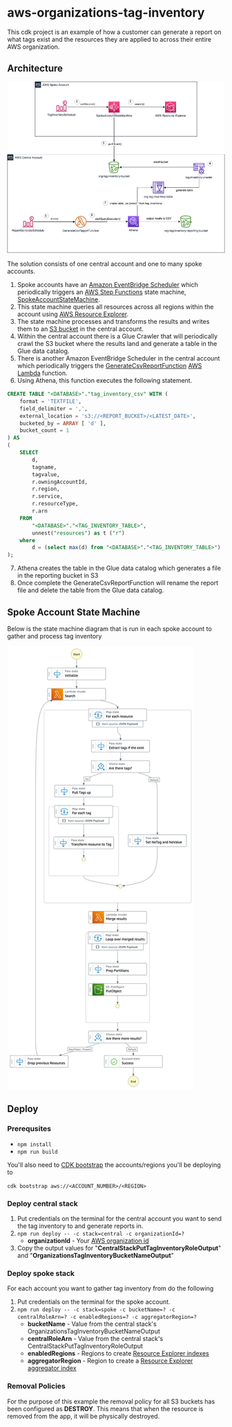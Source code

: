 # aws-organizations-tag-inventory

This cdk project is an example of how a customer can generate a report on what tags exist and the resources they are applied to across their entire AWS organization.


## Architecture

![](./images/architecture.drawio.png)

The solution consists of one central account and one to many spoke accounts. 

1. Spoke accounts have an [Amazon EventBridge Scheduler](https://docs.aws.amazon.com/eventbridge/latest/userguide/scheduler.html) 
which periodically triggers an [AWS Step Functions](https://docs.aws.amazon.com/step-functions/latest/dg/welcome.html) state machine, [SpokeAccountStateMachine](#spoke-account-state-machine). 
2. This state machine queries all resources across all regions within the account using [AWS Resource Explorer](https://aws.amazon.com/resourceexplorer/). 
3. The state machine processes and transforms the results and writes them to an [S3 bucket](https://docs.aws.amazon.com/AmazonS3/latest/userguide//Welcome.html) in the central account.
4. Within the central account there is a Glue Crawler that will periodically crawl the S3 bucket where the results land and generate a table in the Glue data catalog.
5. There is another Amazon EventBridge Scheduler in the central account which periodically triggers the [GenerateCsvReportFunction](./src/functions/GenerateReportCSV.ts) [AWS Lambda](https://docs.aws.amazon.com/lambda/latest/dg/welcome.html) function. 
6. Using Athena, this function executes the following statement.

```sql
CREATE TABLE "<DATABASE>"."tag_inventory_csv" WITH (
    format = 'TEXTFILE',
    field_delimiter = ',',
    external_location = 's3://<REPORT_BUCKET>/<LATEST_DATE>',
    bucketed_by = ARRAY [ 'd' ],
    bucket_count = 1
) AS 
(
    SELECT 
        d,
        tagname,
        tagvalue,
        r.owningAccountId,
        r.region,
        r.service,
        r.resourceType,
        r.arn
    FROM 
        "<DATABASE>"."<TAG_INVENTORY_TABLE>",
        unnest("resources") as t ("r")
    where 
        d = (select max(d) from "<DATABASE>"."<TAG_INVENTORY_TABLE>")
);
```  
7. Athena creates the table in the Glue data catalog which generates a file in the reporting bucket in S3
8. Once complete the GenerateCsvReportFunction will rename the report file and delete the table from the Glue data catalog.


## Spoke Account State Machine
Below is the state machine diagram that is run in each spoke account to gather and process tag inventory 

![](./images/SpokeAccountStateMachine.png)

## Deploy

### Prerequsites

* `npm install`
* `npm run build`

You'll also need to [CDK bootstrap](https://docs.aws.amazon.com/cdk/v2/guide/bootstrapping.html) the accounts/regions you'll be deploying to

`cdk bootstrap aws://<ACCOUNT_NUMBER>/<REGION>`

### Deploy central stack
1. Put credentials on the terminal for the central account you want to send the tag inventory to and generate reports in.
2. `npm run deploy -- -c stack=central -c organizationId=?`
   * **organizationId** - Your [AWS organization id](https://docs.aws.amazon.com/organizations/latest/userguide/orgs_manage_org_details.html)
3. Copy the output values for  "**CentralStackPutTagInventoryRoleOutput**" and "**OrganizationsTagInventoryBucketNameOutput**"


### Deploy spoke stack
For each account you want to gather tag inventory from do the following

1. Put credentials on the terminal for the spoke account.
2. `npm run deploy -- -c stack=spoke -c bucketName=? -c centralRoleArn=? -c enabledRegions=? -c aggregatorRegion=?`
    * **bucketName** - Value from the central stack's OrganizationsTagInventoryBucketNameOutput
    * **centralRoleArn** - Value from the central stack's CentralStackPutTagInventoryRoleOutput
    * **enabledRegions** - Regions to create [Resource Explorer indexes](https://docs.aws.amazon.com/resource-explorer/latest/userguide/manage-service-turn-on-region.html#manage-service-turn-on-region-region)
    * **aggregatorRegion** - Region to create a [Resource Explorer aggregator index](https://docs.aws.amazon.com/resource-explorer/latest/userguide/manage-aggregator-region.html)

### Removal Policies

For the purpose of this example the removal policy for all S3 buckets has been configured as **DESTROY**.  This means that when the resource is removed from the app, 
it will be physically destroyed.
